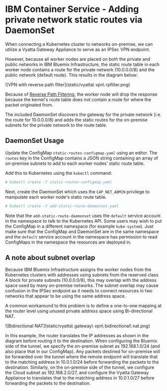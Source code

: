 # IBM Container Service - Adding private network static routes via DaemonSet

When connecting a Kubernetes cluster to networks on-premise, we can utilize a Vyatta Gateway Appliance to serve as an IPSec VPN endpoint.

However, because all worker nodes are placed on both the private and public networks in IBM Bluemix Infrastructure, the static route table in each worker node contains a route for the private network (10.0.0.0/8) and the public network (default route). This results in the diagram below:

![VPN with reverse path filter](static/vyatta\ vpn\ rpfilter.png)

Because of [Reverse Path Filtering](http://tldp.org/HOWTO/Adv-Routing-HOWTO/lartc.kernel.rpf.html), the worker node will drop the response because the kernel's route table does not contain a route for where the packet originated from.

The included DaemonSet discovers the gateway for the private network (i.e. the route for 10.0.0.0/8) and adds the static routes for the on-premise subnets for the private network to the route table.

## DaemonSet Usage

Update the ConfigMap `static-routes-configmap.yaml` using an editor.  The `routes` key in the ConfigMap contains a JSON string containing an array of on-premise subnets to add to each worker nodes' static route table.

Add this to Kubernetes using the `kubectl` command:

```bash
# kubectl create -f static-routes-configmap.yaml
```

Next, create the DaemonSet which uses the `CAP_NET_ADMIN` privilege to manipulate each worker node's static route table.

```bash
# kubectl create -f add-static-route-daemonset.yaml
```

Note that the `add-static-route-daemonset` uses the `default` service account in the namespace to talk to the Kubernetes API.  Some users may wish to put the ConfigMap in a different namespace (for example `kube-system`).  Just make sure that the ConfigMap and DaemonSet are in the same namespace and the `default` service account in the namespace has permission to read ConfigMaps in the namespace the resources are deployed in.

## A note about subnet overlap

Because IBM Bluemix Infrastructure assigns the worker nodes from the Kubernetes clusters with addresses using subnets from the reserved class A block for private subnets (10.0.0.0/8), this may overlap with the address space used by many on-premise networks.  The subnet overlap may cause confusion in the IPSec endpoint as it needs to connect resources in two networks that appear to be using the same address space.

A common workaround to this problem is to define a one-to-one mapping at the router level using unused private address space using Bi-directional NAT.

![Bidirectional NAT](static/vyatta\ gateway\ vpn\ bidirectional\ nat.png)

In this example, the router translates the IP addresses as shown in the diagram before routing it to the destination.  When configuring the Bluemix side of the tunnel, we specify the on-premise subnet as 192.168.1.0/24 (and also place that in our ConfigMap).  Any packets destined for on-premise will be forwarded over the tunnel where the remote endpoint will translate that to the matching address in 10.0.1.0/24 before forwarding the packets to the destination.  Similarly, on the on-premise side of the tunnel, we configure the Cloud subnet as 192.168.2.0/27, and configure the Vyatta Gateway Appliance to translates that to the matching address in 10.0.1.0/27 before forwarding the packets to the destination.

